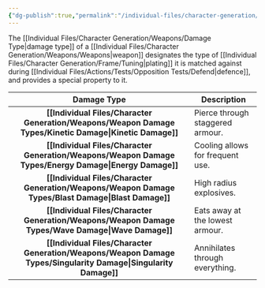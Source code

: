 ```yaml
---
{"dg-publish":true,"permalink":"/individual-files/character-generation/weapons/damage-type/"}
---
```


The [[Individual Files/Character Generation/Weapons/Damage Type\|damage type]] of a [[Individual Files/Character Generation/Weapons/Weapons\|weapon]] designates the type of [[Individual Files/Character Generation/Frame/Tuning\|plating]] it is matched against during [[Individual Files/Actions/Tests/Opposition Tests/Defend\|defence]], and provides a special property to it.

|        Damage Type         | Description                      |
| :------------------------: | -------------------------------- |
|   **[[Individual Files/Character Generation/Weapons/Weapon Damage Types/Kinetic Damage\|Kinetic Damage]]**   | Pierce through staggered armour. |
|   **[[Individual Files/Character Generation/Weapons/Weapon Damage Types/Energy Damage\|Energy Damage]]**    | Cooling allows for frequent use. |
|    **[[Individual Files/Character Generation/Weapons/Weapon Damage Types/Blast Damage\|Blast Damage]]**    | High radius explosives.          |
|    **[[Individual Files/Character Generation/Weapons/Weapon Damage Types/Wave Damage\|Wave Damage]]**     | Eats away at the lowest armour.  |
| **[[Individual Files/Character Generation/Weapons/Weapon Damage Types/Singularity Damage\|Singularity Damage]]** | Annihilates through everything.  |



